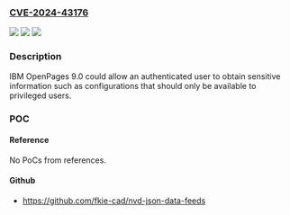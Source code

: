 ### [CVE-2024-43176](https://cve.mitre.org/cgi-bin/cvename.cgi?name=CVE-2024-43176)
![](https://img.shields.io/static/v1?label=Product&message=OpenPages&color=blue)
![](https://img.shields.io/static/v1?label=Version&message=%3D%209.0%20&color=brighgreen)
![](https://img.shields.io/static/v1?label=Vulnerability&message=CWE-282%20Improper%20Ownership%20Management&color=brighgreen)

### Description

IBM OpenPages 9.0 could allow an authenticated user to obtain sensitive information such as configurations that should only be available to privileged users.

### POC

#### Reference
No PoCs from references.

#### Github
- https://github.com/fkie-cad/nvd-json-data-feeds

